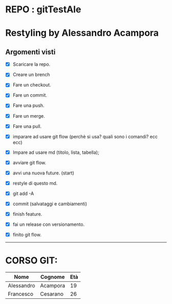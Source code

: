 # REPO : gitTestAle
# Restyling by Alessandro Acampora
## Argomenti visti

- [x] Scaricare la repo. 
- [x] Creare un brench
- [x] Fare un checkout.
- [x] Fare un commit. 
- [x] Fare una push. 
- [x] Fare un merge. 
- [x] Fare una pull. 
- [x] imparare ad usare git flow (perchè si usa? quali sono i comandi? ecc ecc)
- [x] Impare ad usare md (titolo, lista, tabella);
- [x] avviare git flow.
- [x] avvi una nuova future. (start)
- [x] restyle di questo md.
- [x] git add -A
- [x] commit (salvataggi e cambiamenti)
- [x] finish feature.
- [x] fai un release con versionamento.
- [x] finito git flow.


---
# CORSO GIT: 
| Nome | Cognome | Età |   
|------|---------|-----|
|Alessandro|Acampora|19|
|Francesco|Cesarano|26|


